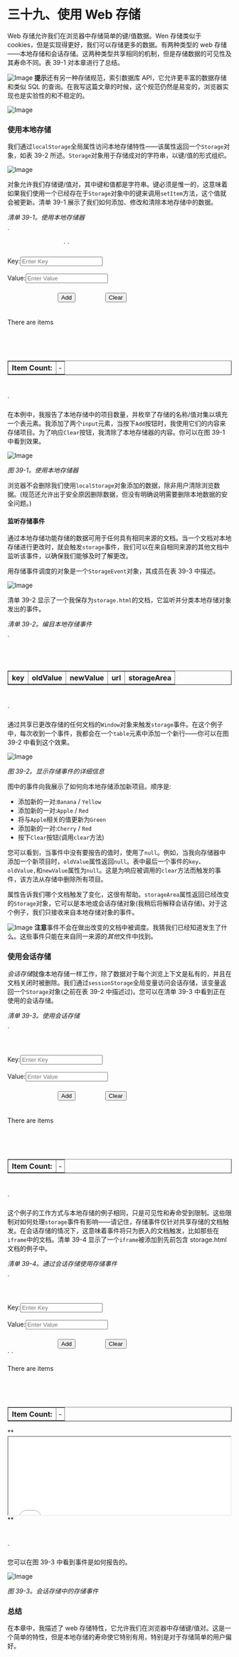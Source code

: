 # 三十九、使用 Web 存储

Web 存储允许我们在浏览器中存储简单的键/值数据。Wen 存储类似于 cookies，但是实现得更好，我们可以存储更多的数据。有两种类型的 web 存储——本地存储和会话存储。这两种类型共享相同的机制，但是存储数据的可见性及其寿命不同。表 39-1 对本章进行了总结。

![Image](img/square.jpg) **提示**还有另一种存储规范，索引数据库 API，它允许更丰富的数据存储和类似 SQL 的查询。在我写这篇文章的时候，这个规范仍然是易变的，浏览器实现也是实验性的和不稳定的。

![Image](img/t3901.jpg)

### 使用本地存储

我们通过`localStorage`全局属性访问本地存储特性——该属性返回一个`Storage`对象，如表 39-2 所述。`Storage`对象用于存储成对的字符串，以键/值的形式组织。

![Image](img/t3902.jpg)

对象允许我们存储键/值对，其中键和值都是字符串。键必须是惟一的，这意味着如果我们使用一个已经存在于`Storage`对象中的键来调用`setItem`方法，这个值就会被更新。清单 39-1 展示了我们如何添加、修改和清除本地存储中的数据。

*清单 39-1。使用本地存储器*

`<!DOCTYPE HTML>
<html>
    <head>
        <title>Example</title>
        <style>
            body > * {float: left;}
            table {border-collapse: collapse; margin-left: 50px}
            th, td {padding: 4px;}
            th {text-align: right;}
            input {border: thin solid black; padding: 2px;}
            label {min-width: 50px; display: inline-block; text-align: right;}
            #countmsg, #buttons {margin-left: 50px; margin-top: 5px; margin-bottom: 5px;}
        </style>
    </head>
    <body>` `        <div>
            <div><label>Key:</label><input id="key" placeholder="Enter Key"/></div>
            <div><label>Value:</label><input id="value" placeholder="Enter Value"/></div>
            <div id="buttons">
                <button id="add">Add</button>
                <button id="clear">Clear</button>
            </div>
            <p id="countmsg">There are <span id="count"></span> items</p>
        </div>

        <table id="data" border="1">
            <tr><th>Item Count:</th><td id="count">-</td></tr>
        </table>

        <script>
            displayData();

            var buttons = document.getElementsByTagName("button");
            for (var i = 0; i < buttons.length; i++) {
                buttons[i].onclick = handleButtonPress;
            }

            function handleButtonPress(e) {
                switch (e.target.id) {
                    case 'add':
                        var key = document.getElementById("key").value;
                        var value = document.getElementById("value").value;
                        **localStorage.setItem(key, value);**
                        break;
                    case 'clear':
**                        localStorage.clear();**
                        break;
                }
                displayData();
            }

            function displayData() {
                var tableElem = document.getElementById("data");
                tableElem.innerHTML = "";
                **var itemCount = localStorage.length;**
                document.getElementById("count").innerHTML = itemCount;
                for (var i = 0; i < itemCount; i++) {
                    **var key = localStorage.key(i);**
                    **var val = localStorage[key];**
                    tableElem.innerHTML += "<tr><th>" + key + ":</th><td>"
                        + val + "</td></tr>";
                }
            }
        </script>
    </body>
</html>`

在本例中，我报告了本地存储中的项目数量，并枚举了存储的名称/值对集以填充一个表元素。我添加了两个`input`元素，当按下`Add`按钮时，我使用它们的内容来存储项目。为了响应`Clear`按钮，我清除了本地存储器的内容。你可以在图 39-1 中看到效果。

![Image](img/3901.jpg)

*图 39-1。使用本地存储器*

浏览器不会删除我们使用`localStorage`对象添加的数据，除非用户清除浏览数据。(规范还允许出于安全原因删除数据，但没有明确说明需要删除本地数据的安全问题。)

#### 监听存储事件

通过本地存储功能存储的数据可用于任何具有相同来源的文档。当一个文档对本地存储进行更改时，就会触发`storage`事件，我们可以在来自相同来源的其他文档中监听该事件，以确保我们能够及时了解更改。

用存储事件调度的对象是一个`StorageEvent`对象，其成员在表 39-3 中描述。

![Image](img/t3903.jpg)

清单 39-2 显示了一个我保存为`storage.html`的文档，它监听并分类本地存储对象发出的事件。

*清单 39-2。编目本地存储事件*

`<!DOCTYPE HTML>
<html>
    <head>
        <title>Storage</title>
        <style>
            table {border-collapse: collapse;}
            th, td {padding: 4px;}
        </style>
    </head>
    <body>
        <table id="data" border="1">
            <tr>
                <th>key</th>
                <th>oldValue</th>
                <th>newValue</th>
                <th>url</th>
                <th>storageArea</th>
            </tr>
        </table>
        <script>
            var tableElem = document.getElementById("data");

**            window.onstorage = handleStorage;**

**            function handleStorage(e) {**
**                var row = "<tr>";**
**                row += "<td>" + e.key + "</td>";**
**                row += "<td>" + e.oldValue + "</td>";**
**                row += "<td>" + e.newValue + "</td>";**
**                row += "<td>" + e.url + "</td>";**
**                row += "<td>" + (e.storageArea == localStorage) + "</td></tr>";**
**                tableElem.innerHTML += row;**
**            };**
        </script>
    </body>
</html>`

通过共享已更改存储的任何文档的`Window`对象来触发`storage`事件。在这个例子中，每次收到一个事件，我都会在一个`table`元素中添加一个新行——你可以在图 39-2 中看到这个效果。

![Image](img/3902.jpg)

*图 39-2。显示存储事件的详细信息*

图中的事件向我展示了如何向本地存储添加新项目。顺序是:

*   添加新的一对:`Banana` / `Yellow`
*   添加新的一对:`Apple` / `Red`
*   将与`Apple`相关的值更新为`Green`
*   添加新的一对:`Cherry` / `Red`
*   按下`Clear`按钮(调用`clear`方法)

您可以看到，当事件中没有要报告的值时，使用了`null`。例如，当我向存储器中添加一个新项目时，`oldValue`属性返回`null`。表中最后一个事件的`key`、`oldValue,`和`newValue`属性为`null`。这是为响应被调用的`clear`方法而触发的事件，该方法从存储中删除所有项目。

属性告诉我们哪个文档触发了变化，这很有帮助。`storageArea`属性返回已经改变的`Storage`对象，它可以是本地或会话存储对象(我稍后将解释会话存储)。对于这个例子，我们只接收来自本地存储对象的事件。

![Image](img/square.jpg) **注意**事件不会在做出改变的文档中被调度。我猜我们已经知道发生了什么。这些事件只能在来自同一来源的*其他*文件中找到。

### 使用会话存储

*会话存储*就像本地存储一样工作，除了数据对于每个浏览上下文是私有的，并且在文档关闭时被删除。我们通过`sessionStorage`全局变量访问会话存储，该变量返回一个`Storage`对象(之前在表 39-2 中描述过)。您可以在清单 39-3 中看到正在使用的会话存储。

*清单 39-3。使用会话存储*

`<!DOCTYPE HTML>
<html>
    <head>
        <title>Example</title>
        <style>
            body > * {float: left;}
            table {border-collapse: collapse; margin-left: 50px}
            th, td {padding: 4px;}
            th {text-align: right;}
            input {border: thin solid black; padding: 2px;}
            label {min-width: 50px; display: inline-block; text-align: right;}
            #countmsg, #buttons {margin-left: 50px; margin-top: 5px; margin-bottom: 5px;}
        </style>
    </head>
    <body>
        <div>
            <div><label>Key:</label><input id="key" placeholder="Enter Key"/></div>
            <div><label>Value:</label><input id="value" placeholder="Enter Value"/></div>
            <div id="buttons">
                <button id="add">Add</button>
                <button id="clear">Clear</button>
            </div>
            <p id="countmsg">There are <span id="count"></span> items</p>
        </div>

        <table id="data" border="1">
            <tr><th>Item Count:</th><td id="count">-</td></tr>
        </table>

        <script>
            displayData();

            var buttons = document.getElementsByTagName("button");
            for (var i = 0; i < buttons.length; i++) {
                buttons[i].onclick = handleButtonPress;
            }

            function handleButtonPress(e) {
                switch (e.target.id) {
                    case 'add':
                        var key = document.getElementById("key").value;
                        var value = document.getElementById("value").value;
**                        sessionStorage.setItem(key, value);**
                        break;
                    case 'clear':
**                        sessionStorage.clear();**` `                        break;
                }
                displayData();
            }

            function displayData() {
                var tableElem = document.getElementById("data");
                tableElem.innerHTML = "";
**                var itemCount = sessionStorage.length;**
                document.getElementById("count").innerHTML = itemCount;
                for (var i = 0; i < itemCount; i++) {
**                    var key = sessionStorage.key(i);**
**                    var val = sessionStorage[key];**
                    tableElem.innerHTML += "<tr><th>" + key + ":</th><td>"
                        + val + "</td></tr>";
                }
            }
        </script>
    </body>
</html>`

这个例子的工作方式与本地存储的例子相同，只是可见性和寿命受到限制。这些限制对如何处理`storage`事件有影响——请记住，存储事件仅针对共享存储的文档触发。在会话存储的情况下，这意味着事件将只为嵌入的文档触发，比如那些在`iframe`中的文档。清单 39-4 显示了一个`iframe`被添加到先前包含 storage.html 文档的例子中。

*清单 39-4。通过会话存储使用存储事件*

`<!DOCTYPE HTML>
<html>
    <head>
        <title>Example</title>
        <style>
            body > * {float: left;}
            table {border-collapse: collapse; margin-left: 50px}
            th, td {padding: 4px;}
            th {text-align: right;}
            input {border: thin solid black; padding: 2px;}
            label {min-width: 50px; display: inline-block; text-align: right;}
            #countmsg, #buttons {margin-left: 50px; margin-top: 5px; margin-bottom: 5px;}
            iframe {clear: left;}
        </style>
    </head>
    <body>
        <div>
            <div><label>Key:</label><input id="key" placeholder="Enter Key"/></div>
            <div><label>Value:</label><input id="value" placeholder="Enter Value"/></div>
            <div id="buttons">
                <button id="add">Add</button>
                <button id="clear">Clear</button>
            </div>` `            <p id="countmsg">There are <span id="count"></span> items</p>
        </div>

        <table id="data" border="1">
            <tr><th>Item Count:</th><td id="count">-</td></tr>
        </table>

**        <iframe src="storage.html" width="500" height="175"></iframe>**

        <script>
            displayData();

            var buttons = document.getElementsByTagName("button");
            for (var i = 0; i < buttons.length; i++) {
                buttons[i].onclick = handleButtonPress;
            }

            function handleButtonPress(e) {
                switch (e.target.id) {
                    case 'add':
                        var key = document.getElementById("key").value;
                        var value = document.getElementById("value").value;
                        sessionStorage.setItem(key, value);
                        break;
                    case 'clear':
                        sessionStorage.clear();
                        break;
                }
                displayData();
            }

            function displayData() {
                var tableElem = document.getElementById("data");
                tableElem.innerHTML = "";
                var itemCount = sessionStorage.length;
                document.getElementById("count").innerHTML = itemCount;
                for (var i = 0; i < itemCount; i++) {
                    var key = sessionStorage.key(i);
                    var val = sessionStorage[key];
                    tableElem.innerHTML += "<tr><th>" + key + ":</th><td>"
                        + val + "</td></tr>";
                }
            }
        </script>
    </body>
</html>`

您可以在图 39-3 中看到事件是如何报告的。

![Image](img/3903.jpg)

*图 39-3。会话存储中的存储事件*

### 总结

在本章中，我描述了 web 存储特性，它允许我们在浏览器中存储键/值对。这是一个简单的特性，但是本地存储的寿命使它特别有用，特别是对于存储简单的用户偏好。